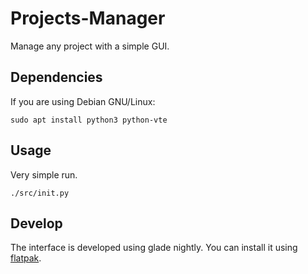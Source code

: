 # Projects-Manager

Manage any project with a simple GUI.

## Dependencies

If you are using Debian GNU/Linux:

```
sudo apt install python3 python-vte
```

## Usage

Very simple run.

```
./src/init.py
```

## Develop

The interface is developed using glade nightly.
You can install it using [flatpak](http://flatpak.org/).
